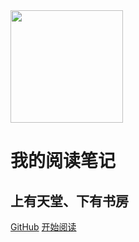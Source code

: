 <img width="180px" bor src="https://s1.ax1x.com/2022/03/31/qW8XyF.jpg">

# 我的阅读笔记

## 上有天堂、下有书房

<!-- [GitHub](https://github.com/Q-Angelo/Nodejs-Roadmap) [开始阅读](/docs/think/about.md) -->

[GitHub](https://github.com/Q-Angelo/Nodejs-Roadmap) [开始阅读](/docs/demo.md)
